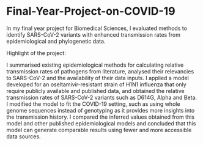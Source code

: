 # Final-Year-Project-on-COVID-19
In my final year project for Biomedical Sciences, I evaluated methods to identify SARS-CoV-2 variants with enhanced transmission rates from epidemiological and phylogenetic data.

Highlight of the project:

I summarised existing epidemiological methods for calculating relative transmission rates of pathogens from literature, analysed their relevancies to SARS-CoV-2 and the availability of their data inputs.
I applied a model developed for an oseltamivir-resistant strain of H1N1 influenza that only require publicly available and published data, and obtained the relative transmission rates of SARS-CoV-2 variants such as D614G, Alpha and Beta.
I modified the model to fit the COVID-19 setting, such as using whole genome sequences instead of genotyping as it provides more insights into the transmission history.
I compared the inferred values obtained from this model and other published epidemiological models and concluded that this model can generate comparable results using fewer and more accessible data sources.
